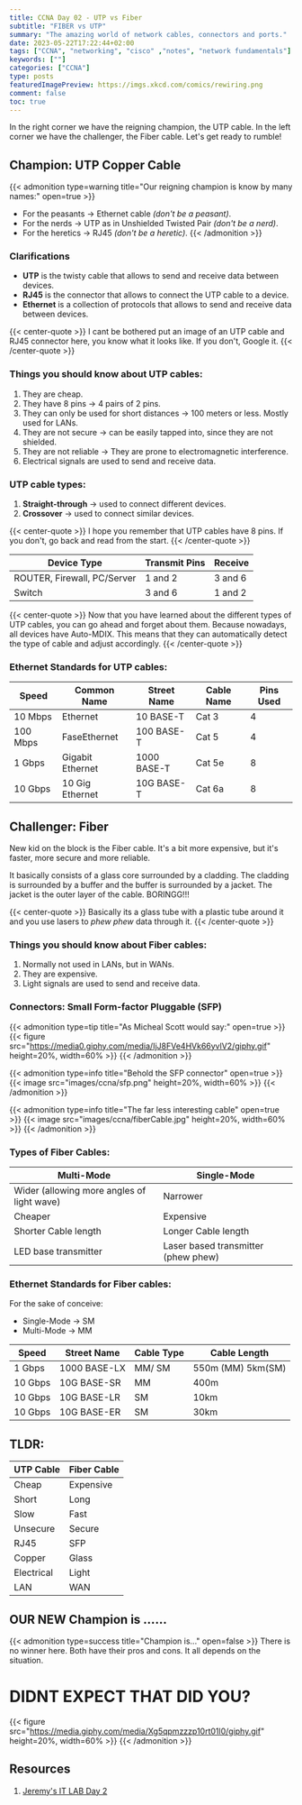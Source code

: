 ```yaml
---
title: CCNA Day 02 - UTP vs Fiber
subtitle: "FIBER vs UTP"
summary: "The amazing world of network cables, connectors and ports."
date: 2023-05-22T17:22:44+02:00
tags: ["CCNA", "networking", "cisco" ,"notes", "network fundamentals"]
keywords: [""]
categories: ["CCNA"]
type: posts
featuredImagePreview: https://imgs.xkcd.com/comics/rewiring.png
comment: false
toc: true
---
```

In the right corner we have the reigning champion, the UTP cable. In the left corner we have the challenger, the Fiber cable. Let's get ready to rumble!
<!--more-->

## Champion: UTP Copper Cable

{{< admonition type=warning title="Our reigning champion is know by many names:" open=true >}}
- For the peasants &rarr; Ethernet cable *(don't be a peasant)*.
- For the nerds &rarr; UTP as in Unshielded Twisted Pair *(don't be a nerd)*.
- For the heretics &rarr; RJ45 *(don't be a heretic)*.
{{< /admonition >}}

### Clarifications
- **UTP** is the twisty cable that allows to send and receive data between devices.
- **RJ45** is the connector that allows to connect the UTP cable to a device.
- **Ethernet** is a collection of protocols that allows to send and receive data between devices.

{{< center-quote >}}
I cant be bothered put an image of an UTP cable and RJ45 connector here, you know what it looks like. If you don't, Google it.
{{< /center-quote >}}

### Things you should know about UTP cables:
1. They are cheap.
2. They have 8 pins &rarr; 4 pairs of 2 pins.
3. They can only be used for short distances &rarr; 100 meters or less. Mostly used for LANs.
4. They are not secure &rarr; can be easily tapped into, since they are not shielded.
5. They are not reliable &rarr; They are prone to electromagnetic interference.
6. Electrical signals are used to send and receive data.

### UTP cable types:
1. **Straight-through** &rarr; used to connect different devices.
2. **Crossover** &rarr; used to connect similar devices.

{{< center-quote >}}
I hope you remember that UTP cables have 8 pins. If you don't, go back and read from the start.
{{< /center-quote >}}  

| Device Type                 | Transmit Pins | Receive |
| --------------------------- | ------------- | ------- |
| ROUTER, Firewall, PC/Server | 1 and 2       | 3 and 6 |
| Switch                      | 3 and 6       | 1 and 2 |

{{< center-quote >}}
Now that you have learned about the different types of UTP cables, you can go ahead and forget about them. Because nowadays, all devices have Auto-MDIX. This means that they can automatically detect the type of cable and adjust accordingly.
{{< /center-quote >}}


### Ethernet Standards for UTP cables:

| Speed    | Common Name      | Street Name | Cable Name | Pins Used |
| -------- | ---------------- | ----------- | ---------- | --------- |
| 10 Mbps  | Ethernet         | 10 BASE-T   | Cat 3      | 4         |
| 100 Mbps | FaseEthernet     | 100 BASE-T  | Cat 5      | 4         |
| 1 Gbps   | Gigabit Ethernet | 1000 BASE-T | Cat 5e     | 8         |
| 10 Gbps  | 10 Gig Ethernet  | 10G BASE-T  | Cat 6a     | 8         |

## Challenger: Fiber
New kid on the block is the Fiber cable. It's a bit more expensive, but it's faster, more secure and more reliable.

It basically consists of a glass core surrounded by a cladding. The cladding is surrounded by a buffer and the buffer is surrounded by a jacket. The jacket is the outer layer of the cable. BORINGG!!!

{{< center-quote >}}
Basically its a glass tube with a plastic tube around it and you use lasers to *phew phew* data through it.
{{< /center-quote >}}

### Things you should know about Fiber cables:
1. Normally not used in LANs, but in WANs.
2. They are expensive.
3. Light signals are used to send and receive data.


### Connectors: Small Form-factor Pluggable (SFP)

{{< admonition type=tip title="As Micheal Scott would say:" open=true >}}
{{< figure src="https://media0.giphy.com/media/IjJ8FVe4HVk66yvlV2/giphy.gif" height=20%, width=60% >}}
{{< /admonition >}}

{{< admonition type=info title="Behold the SFP connector" open=true >}}
{{< image src="images/ccna/sfp.png" height=20%, width=60% >}}
{{< /admonition >}}

{{< admonition type=info title="The far less interesting cable" open=true >}}
{{< image src="images/ccna/fiberCable.jpg" height=20%, width=60% >}}
{{< /admonition >}}

### Types of Fiber Cables:

| Multi-Mode                                 | Single-Mode                         |
| ------------------------------------------ | ----------------------------------- |
| Wider (allowing more angles of light wave) | Narrower                            |
| Cheaper                                    | Expensive                           |
| Shorter Cable length                       | Longer  Cable length                |
| LED base transmitter                       | Laser based transmitter (phew phew) |

### Ethernet Standards for Fiber cables:
For the sake of conceive:
- Single-Mode &rarr; SM
- Multi-Mode &rarr; MM

| Speed   | Street Name  | Cable Type | Cable Length      |
| ------- | ------------ | ---------- | ----------------- |
| 1 Gbps  | 1000 BASE-LX | MM/ SM     | 550m (MM) 5km(SM) |
| 10 Gbps | 10G BASE-SR  | MM         | 400m              |
| 10 Gbps | 10G BASE-LR  | SM         | 10km              |
| 10 Gbps | 10G BASE-ER  | SM         | 30km              |

## TLDR:
| UTP Cable  | Fiber Cable |
| ---------- | ----------- |
| Cheap      | Expensive   |
| Short      | Long        |
| Slow       | Fast        |
| Unsecure   | Secure      |
| RJ45       | SFP         |
| Copper     | Glass       |
| Electrical | Light       |
| LAN        | WAN         |

## OUR NEW Champion is ......
{{< admonition type=success title="Champion is..." open=false >}}
There is no winner here. Both have their pros and cons. It all depends on the situation.
# DIDNT EXPECT THAT DID YOU?
{{< figure src="https://media.giphy.com/media/Xg5qpmzzzp10rt01l0/giphy.gif" height=20%, width=60% >}}
{{< /admonition >}}

## Resources
1. [Jeremy's IT LAB Day 2](https://www.youtube.com/watch?v=ieTH5lVhNaY)